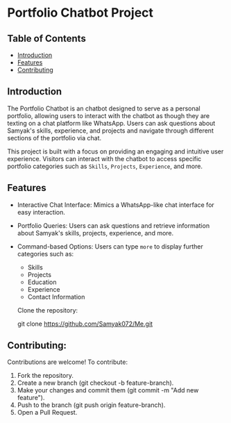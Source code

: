 # Portfolio Chatbot Project

## Table of Contents

- [Introduction](#introduction)
- [Features](#features)
- [Contributing](#contributing)

## Introduction

The Portfolio Chatbot is an chatbot designed to serve as a personal portfolio, allowing users to interact with the chatbot as though they are texting on a chat platform like WhatsApp. Users can ask questions about Samyak's skills, experience, and projects and navigate through different sections of the portfolio via chat.

This project is built with a focus on providing an engaging and intuitive user experience. Visitors can interact with the chatbot to access specific portfolio categories such as `Skills`, `Projects`, `Experience`, and more.

## Features

- Interactive Chat Interface: Mimics a WhatsApp-like chat interface for easy interaction.
- Portfolio Queries: Users can ask questions and retrieve information about Samyak's skills, projects, experience, and more.
- Command-based Options: Users can type `more` to display further categories such as:
  - Skills
  - Projects
  - Education
  - Experience
  - Contact Information

  Clone the repository:

  git clone https://github.com/Samyak072/Me.git

## Contributing:

Contributions are welcome! To contribute:

1. Fork the repository.
2. Create a new branch (git checkout -b feature-branch).
3. Make your changes and commit them (git commit -m "Add new feature").
4. Push to the branch (git push origin feature-branch).
5. Open a Pull Request.
